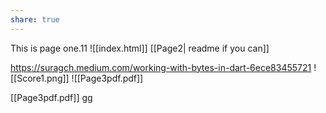 ```yaml
---
share: true
---
```

This is page one.11
![[index.html]]
[[Page2| readme if you can]]

https://suragch.medium.com/working-with-bytes-in-dart-6ece83455721
![[Score1.png]]
![[Page3pdf.pdf]]

[[Page3pdf.pdf]]
gg
[](Page3pdf.pdf)